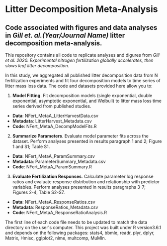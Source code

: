 # Litter Decomposition Meta-Analysis
## Code associated with figures and data analyses in *Gill et. al.(Year/Journal Name)* litter decomposition meta-analysis. 
This repository contains all code to replicate analyses and digures from *Gill et al. 2020. Experimental nitrogen fertilization globally accelerates, then slows leaf litter decomposition*. 

In this study, we aggregated all published litter decomposition data from N fertilization experiments and fit four decomposition models to time series of litter mass loss data. The code and datasets provided here allow you to: 
1. **Model Fitting**. Fit decomposition models (single exponential, double exponential, asymptotic exponential, and Weibull) to litter mass loss time series derived from published studies.
 - **Data**: NFert_MetaA_LitterHarvestData.csv
 - **Metadata**: LitterHarvest_Metadata.csv
 - **Code**: NFert_MetaA_DecompModelFits.R
2. **Summarize Parameters**. Evaluate model parameter fits across the dataset. Perform analyses presented in results paragraph 1 and 2; Figure 1 and S1; Table S1.
 - **Data**: NFert_MetaA_ParamSummary.csv
 - **Metadata**: ParameterSummary_Metadata.csv
 - **Code**: NFert_MetaA_ParamSummary.R  
3. **Evaluate Fertilization Responses**. Calculate parameter log response ratios and evaluate response distribution and relationship with predictor variables. Perform analyses presented in results paragraphs 3-7; Figures 2-4, Table S2-S7.
 - **Data**: NFert_MetaA_ResponseRatios.csv
 - **Metadata**: ResponseRatios_Metadata.csv
 - **Code**: NFert_MetaA_ResponseRatioAnalysis.R
 
The first line of each code file needs to be updated to match the data directory on the user's computer.  This project was built under R version3.6.1 and depends on the following packages: stats4, bbmle, readr, plyr, dplyr, Matrix, Hmisc, gglplot2, nlme, multcomp, MuMIn.
